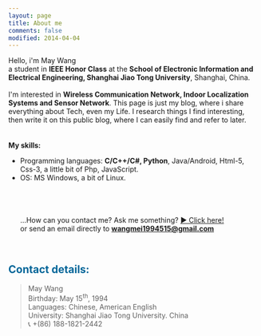 ```yaml
---
layout: page
title: About me
comments: false
modified: 2014-04-04
---
```


Hello, i'm May Wang<br>
a student in <b>IEEE Honor Class</b> at the <b>School of Electronic Information and Electrical Engineering, Shanghai Jiao Tong University</b>, Shanghai, China. <br><br>
I'm interested in <b>Wireless Communication Network, Indoor Localization Systems and Sensor Network</b>. This page is just my blog, where i share everything about Tech, even my Life. I research things I find interesting, then write it on this public blog, where I can easily find and refer to later.
<br>
<br>
<br>
<b>My skills:</b><br>
- Programming languages: <b>C/C++/C#, Python</b>, Java/Android, Html-5, Css-3, a little bit of Php, JavaScript.<br>
- OS: MS Windows, a bit of Linux.
<br><br><br><br><br>
...How can you contact me? Ask me something? <a href="http://MayWang-SJTU.github.io/Ask-me/">&#9654; Click here!</a><br>or send an email directly to <b>wangmei1994515@gmail.com</b>
<br>

<h2 style="color: #006699">Contact details:</h2>

> May Wang<br>
> Birthday: May 15<sup>th</sup>, 1994<br>
> Languages: Chinese, American English<br>
> University: Shanghai Jiao Tong University. China<br>
&#128222; +(86) 188-1821-2442<br>



